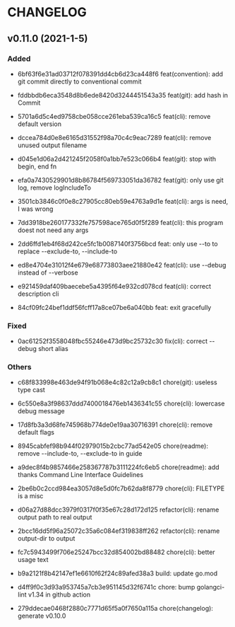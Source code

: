 # CHANGELOG

## v0.11.0 (2021-1-5)

### Added

- 6bf63f6e31ad03712f078391dd4cb6d23ca448f6 feat(convention): add git commit directly to conventional commit

- fddbbdb6eca3548d8b6ede8420d3244451543a35 feat(git): add hash in Commit

- 5701a6d5c4ed9758cbe058cce261eba539ca16c5 feat(cli): remove default version

- dccea784d0e8e6165d31552f98a70c4c9eac7289 feat(cli): remove unused output filename

- d045e1d06a2d421245f2058f0a1bb7e523c066b4 feat(git): stop with begin, end fn

- efa0a7430529901d8b86784f569733051da36782 feat(git): only use git log, remove logIncludeTo

- 3501cb3846c0f0e8c27905cc80eb59e4763a9d1e feat(cli): args is need, I was wrong

- 7dd3918be260177332fe757598ace765d0f5f289 feat(cli): this program doest not need any args

- 2dd6ffd1eb4f68d242ce5fc1b0087140f3756bcd feat: only use --to to replace --exclude-to, --include-to

- ed8e4704e31012f4e679e68773803aee21880e42 feat(cli): use --debug instead of --verbose

- e921459daf409baecebe5a4395f64e932cd078cd feat(cli): correct description cli

- 84cf09fc24bef1ddf56fcff17a8ce07be6a040bb feat: exit gracefully

### Fixed

- 0ac61252f3558048fbc55246e473d9bc25732c30 fix(cli): correct --debug short alias

### Others

- c68f833998e463de94f91b068e4c82c12a9cb8c1 chore(git): useless type cast

- 6c550e8a3f98637ddd7400018476eb1436341c55 chore(cli): lowercase debug message

- 17d8fb3a3d68fe745968b774de0e19aa30716391 chore(cli): remove default flags

- 8945cabfef98b944f02979015b2cbc77ad542e05 chore(readme): remove --include-to, --exclude-to in guide

- a9dec8f4b9857466e258367787b3111224fc6eb5 chore(readme): add thanks Command Line Interface Guidelines

- 2be6b0c2ccd984ea3057d8e5d0fc7b62da8f8779 chore(cli): FILETYPE is a misc

- d06a27d88dcc3979f0317f0f35e67c28d172d125 refactor(cli): rename output path to real output

- 2bcc16dd5f96a25072c35a6c084ef319838ff262 refactor(cli): rename output-dir to output

- fc7c5943499f706e25247bcc32d854002bd88482 chore(cli): better usage text

- b9a2121f8b42147ef1e6610f62f24c89afed38a3 build: update go.mod

- d4ff9f0c3d93a953745a7cb3e951145d32f6741c chore: bump golangci-lint v1.34 in github action

- 279ddecae0468f2880c7771d65f5a0f7650a115a chore(changelog): generate v0.10.0